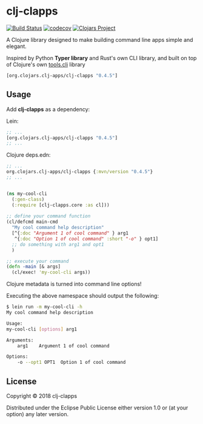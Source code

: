# clj-clapps
[![Build Status](https://travis-ci.com/rinconjc/clj-clapps.svg?branch=master)](https://travis-ci.org/rinconj/clj-clapps)
[![codecov](https://codecov.io/gh/rinconjc/clj-clapps/branch/master/graph/badge.svg?token=yZjh3WWEp5)](https://codecov.io/gh/rinconjc/clj-clapps)
[![Clojars Project](https://img.shields.io/clojars/v/org.clojars.clj-clapps/clj-clapps.svg)](https://clojars.org/org.clojars.clj-clapps/clj-clapps)

A Clojure library designed to make building command line apps simple and elegant.

Inspired by Python **Typer library** and Rust's own CLI library, and built on top of Clojure's own [tools.cli](https://github.com/clojure/tools.cli) library


```clj
[org.clojars.clj-apps/clj-clapps "0.4.5"]
```

## Usage

Add **clj-clapps** as a dependency:

Lein:

```clojure
;; ...
[org.clojars.clj-apps/clj-clapps "0.4.5"]
;; ...
```

Clojure deps.edn:

```clojure
;; ...
org.clojars.clj-apps/clj-clapps {:mvn/version "0.4.5"}
;; ...

```


```clojure

(ns my-cool-cli
  (:gen-class)
  (:require [clj-clapps.core :as cl]))
    
;; define your command function
(cl/defcmd main-cmd
  "My cool command help description"
  [^{:doc "Argument 1 of cool command" } arg1
   ^{:doc "Option 1 of cool command" :short "-o" } opt1]
  ;; do something with arg1 and opt1 
  )

;; execute your command
(defn -main [& args]
  (cl/exec! 'my-cool-cli args))
```

Clojure metadata is turned into command line options!

Executing the above namespace should output the following:

```bash
$ lein run -m my-cool-cli -h
My cool command help description

Usage:
my-cool-cli [options] arg1

Arguments:
    arg1	Argument 1 of cool command

Options:
	-o --opt1 OPT1	Option 1 of cool command
```


## License

Copyright © 2018 clj-clapps

Distributed under the Eclipse Public License either version 1.0 or (at
your option) any later version.

